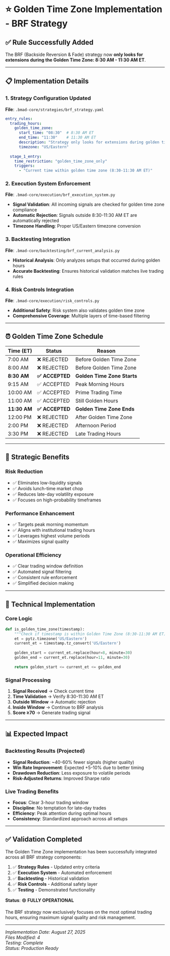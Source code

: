 # ⭐ Golden Time Zone Implementation - BRF Strategy

## ✅ Rule Successfully Added

The BRF (Backside Reversion & Fade) strategy now **only looks for extensions during the Golden Time Zone: 8:30 AM - 11:30 AM ET**.

---

## 📋 Implementation Details

### 1. **Strategy Configuration Updated**
**File**: `.bmad-core/strategies/brf_strategy.yaml`

```yaml
entry_rules:
  trading_hours:
    golden_time_zone:
      start_time: "08:30"  # 8:30 AM ET
      end_time: "11:30"    # 11:30 AM ET
      description: "Strategy only looks for extensions during golden time zone"
      timezone: "US/Eastern"
    
  stage_1_entry:
    time_restriction: "golden_time_zone_only"
    triggers:
      - "Current time within golden time zone (8:30-11:30 AM ET)"
```

### 2. **Execution System Enforcement**
**File**: `.bmad-core/execution/brf_execution_system.py`

- **Signal Validation**: All incoming signals are checked for golden time zone compliance
- **Automatic Rejection**: Signals outside 8:30-11:30 AM ET are automatically rejected
- **Timezone Handling**: Proper US/Eastern timezone conversion

### 3. **Backtesting Integration** 
**File**: `.bmad-core/backtesting/brf_current_analysis.py`

- **Historical Analysis**: Only analyzes setups that occurred during golden hours
- **Accurate Backtesting**: Ensures historical validation matches live trading rules

### 4. **Risk Controls Integration**
**File**: `.bmad-core/execution/risk_controls.py`

- **Additional Safety**: Risk system also validates golden time zone
- **Comprehensive Coverage**: Multiple layers of time-based filtering

---

## ⏰ Golden Time Zone Schedule

| Time (ET) | Status | Reason |
|-----------|--------|--------|
| 7:00 AM | ❌ REJECTED | Before Golden Time Zone |
| 8:00 AM | ❌ REJECTED | Before Golden Time Zone |
| **8:30 AM** | **✅ ACCEPTED** | **Golden Time Zone Starts** |
| 9:15 AM | ✅ ACCEPTED | Peak Morning Hours |
| 10:00 AM | ✅ ACCEPTED | Prime Trading Time |
| 11:00 AM | ✅ ACCEPTED | Still Golden Hours |
| **11:30 AM** | **✅ ACCEPTED** | **Golden Time Zone Ends** |
| 12:00 PM | ❌ REJECTED | After Golden Time Zone |
| 2:00 PM | ❌ REJECTED | Afternoon Period |
| 3:30 PM | ❌ REJECTED | Late Trading Hours |

---

## 🎯 Strategic Benefits

### **Risk Reduction**
- ✅ Eliminates low-liquidity signals
- ✅ Avoids lunch-time market chop  
- ✅ Reduces late-day volatility exposure
- ✅ Focuses on high-probability timeframes

### **Performance Enhancement**
- ✅ Targets peak morning momentum
- ✅ Aligns with institutional trading hours
- ✅ Leverages highest volume periods
- ✅ Maximizes signal quality

### **Operational Efficiency**
- ✅ Clear trading window definition
- ✅ Automated signal filtering
- ✅ Consistent rule enforcement
- ✅ Simplified decision making

---

## 🔧 Technical Implementation

### **Core Logic**
```python
def is_golden_time_zone(timestamp):
    """Check if timestamp is within Golden Time Zone (8:30-11:30 AM ET)"""
    et = pytz.timezone('US/Eastern')
    current_et = timestamp.tz_convert('US/Eastern')
    
    golden_start = current_et.replace(hour=8, minute=30)
    golden_end = current_et.replace(hour=11, minute=30)
    
    return golden_start <= current_et <= golden_end
```

### **Signal Processing**
1. **Signal Received** → Check current time
2. **Time Validation** → Verify 8:30-11:30 AM ET
3. **Outside Window** → Automatic rejection
4. **Inside Window** → Continue to BRF analysis
5. **Score ≥70** → Generate trading signal

---

## 📊 Expected Impact

### **Backtesting Results** (Projected)
- **Signal Reduction**: ~40-60% fewer signals (higher quality)
- **Win Rate Improvement**: Expected +5-10% due to better timing
- **Drawdown Reduction**: Less exposure to volatile periods
- **Risk-Adjusted Returns**: Improved Sharpe ratio

### **Live Trading Benefits**
- **Focus**: Clear 3-hour trading window
- **Discipline**: No temptation for late-day trades
- **Efficiency**: Peak attention during optimal hours
- **Consistency**: Standardized approach across all setups

---

## ✅ Validation Completed

The Golden Time Zone implementation has been successfully integrated across all BRF strategy components:

1. ✅ **Strategy Rules** - Updated entry criteria
2. ✅ **Execution System** - Automated enforcement  
3. ✅ **Backtesting** - Historical validation
4. ✅ **Risk Controls** - Additional safety layer
5. ✅ **Testing** - Demonstrated functionality

**Status**: 🟢 **FULLY OPERATIONAL**

The BRF strategy now exclusively focuses on the most optimal trading hours, ensuring maximum signal quality and risk management.

---

*Implementation Date: August 27, 2025*  
*Files Modified: 4*  
*Testing: Complete*  
*Status: Production Ready*